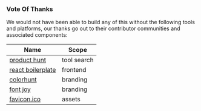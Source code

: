 ### Vote Of Thanks

We would not have been able to build any of this without the following tools and platforms, our thanks go out to their contributor communities and associated components:

| Name | Scope |
|------|-------|
| [product hunt](https://www.producthunt.com/) | tool search |
| [react boilerplate](https://www.reactboilerplate.com/) | frontend |
| [colorhunt](https://colorhunt.co/) | branding |
| [font joy](https://fontjoy.com) | branding |
| [favicon.ico](https://favicon.io) | assets |